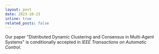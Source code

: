 ```yaml
---
layout: post
date: 2023-10-23
inline: true
related_posts: false
---
```


Our paper "Distributed Dynamic Clustering and Consensus in Multi-Agent Systems" is conditionally accepted in *IEEE Transactions on  Automatic Control*.